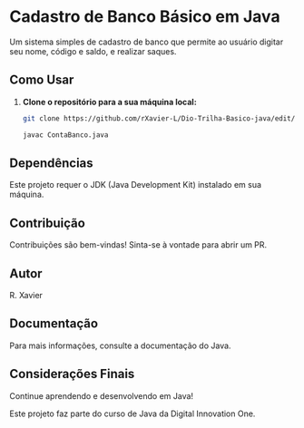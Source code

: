 # Cadastro de Banco Básico em Java

Um sistema simples de cadastro de banco que permite ao usuário digitar seu nome, código e saldo, e realizar saques.

## Como Usar

1. **Clone o repositório para a sua máquina local:**
   ```sh
   git clone https://github.com/rXavier-L/Dio-Trilha-Basico-java/edit/main/ContaBanco

   javac ContaBanco.java
   
## Dependências

Este projeto requer o JDK (Java Development Kit) instalado em sua máquina.

## Contribuição
Contribuições são bem-vindas! Sinta-se à vontade para abrir um PR.

## Autor
R. Xavier

## Documentação
Para mais informações, consulte a documentação do Java.

## Considerações Finais
Continue aprendendo e desenvolvendo em Java!

Este projeto faz parte do curso de Java da Digital Innovation One.
